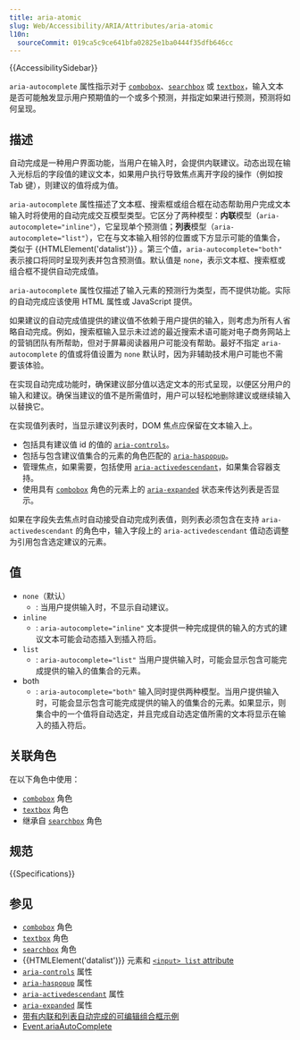 ```yaml
---
title: aria-atomic
slug: Web/Accessibility/ARIA/Attributes/aria-atomic
l10n:
  sourceCommit: 019ca5c9ce641bfa02825e1ba0444f35dfb646cc
---
```


{{AccessibilitySidebar}}

`aria-autocomplete` 属性指示对于 [`combobox`](/zh-CN/docs/Web/Accessibility/ARIA/Roles/combobox_role)、[`searchbox`](/zh-CN/docs/Web/Accessibility/ARIA/Roles/searchbox_role) 或 [`textbox`](/zh-CN/docs/Web/Accessibility/ARIA/Roles/textbox_role)，输入文本是否可能触发显示用户预期值的一个或多个预测，并指定如果进行预测，预测将如何呈现。

## 描述

自动完成是一种用户界面功能，当用户在输入时，会提供内联建议。动态出现在输入光标后的字段值的建议文本，如果用户执行导致焦点离开字段的操作（例如按 Tab 键），则建议的值将成为值。

`aria-autocomplete` 属性描述了文本框、搜索框或组合框在动态帮助用户完成文本输入时将使用的自动完成交互模型类型。它区分了两种模型：**内联**模型（`aria-autocomplete="inline"`），它呈现单个预测值；**列表**模型（`aria-autocomplete="list"`），它在与文本输入相邻的位置或下方显示可能的值集合，类似于 {{HTMLElement('datalist')}} 。第三个值，`aria-autocomplete="both"` 表示接口将同时呈现列表并包含预测值。默认值是 `none`，表示文本框、搜索框或组合框不提供自动完成值。

`aria-autocomplete` 属性仅描述了输入元素的预测行为类型，而不提供功能。实际的自动完成应该使用 HTML 属性或 JavaScript 提供。

如果建议的自动完成值提供的建议值不依赖于用户提供的输入，则考虑为所有人省略自动完成。例如，搜索框输入显示未过滤的最近搜索术语可能对电子商务网站上的营销团队有所帮助，但对于屏幕阅读器用户可能没有帮助。最好不指定 `aria-autocomplete` 的值或将值设置为 `none` 默认时，因为非辅助技术用户可能也不需要该体验。

在实现自动完成功能时，确保建议部分值以选定文本的形式呈现，以便区分用户的输入和建议。确保当建议的值不是所需值时，用户可以轻松地删除建议或继续输入以替换它。

在实现值列表时，当显示建议列表时，DOM 焦点应保留在文本输入上。

- 包括具有建议值 id 的值的 [`aria-controls`](/zh-CN/docs/Web/Accessibility/ARIA/Attributes/aria-controls)。
- 包括与包含建议值集合的元素的角色匹配的 [`aria-haspopup`](/zh-CN/docs/Web/Accessibility/ARIA/Attributes/aria-haspopup)。
- 管理焦点，如果需要，包括使用 [`aria-activedescendant`](/zh-CN/docs/Web/Accessibility/ARIA/Attributes/aria-activedescendant)，如果集合容器支持。
- 使用具有 [`combobox`](/zh-CN/docs/Web/Accessibility/ARIA/Roles/combobox_role) 角色的元素上的 [`aria-expanded`](/zh-CN/docs/Web/Accessibility/ARIA/Attributes/aria-expanded) 状态来传达列表是否显示。

如果在字段失去焦点时自动接受自动完成列表值，则列表必须包含在支持 `aria-activedescendant` 的角色中，输入字段上的 `aria-activedescendant` 值动态调整为引用包含选定建议的元素。

## 值

- `none`（默认）
  - : 当用户提供输入时，不显示自动建议。
- `inline`
  - : `aria-autocomplete="inline"` 文本提供一种完成提供的输入的方式的建议文本可能会动态插入到插入符后。
- `list`
  - : `aria-autocomplete="list"` 当用户提供输入时，可能会显示包含可能完成提供的输入的值集合的元素。
- both
  - : `aria-autocomplete="both"` 输入同时提供两种模型。当用户提供输入时，可能会显示包含可能完成提供的输入的值集合的元素。如果显示，则集合中的一个值将自动选定，并且完成自动选定值所需的文本将显示在输入的插入符后。

## 关联角色

在以下角色中使用：

- [`combobox`](/zh-CN/docs/Web/Accessibility/ARIA/Roles/combobox_role) 角色
- [`textbox`](/zh-CN/docs/Web/Accessibility/ARIA/Roles/textbox_role) 角色
- 继承自 [`searchbox`](/zh-CN/docs/Web/Accessibility/ARIA/Roles/searchbox_role) 角色

## 规范

{{Specifications}}

## 参见

- [`combobox`](/zh-CN/docs/Web/Accessibility/ARIA/Roles/combobox_role) 角色
- [`textbox`](/zh-CN/docs/Web/Accessibility/ARIA/Roles/textbox_role) 角色
- [`searchbox`](/zh-CN/docs/Web/Accessibility/ARIA/Roles/searchbox_role) 角色
- {{HTMLElement('datalist')}} 元素和 [`<input> list` attribute](/zh-CN/docs/Web/HTML/Element/input#list)
- [`aria-controls`](/zh-CN/docs/Web/Accessibility/ARIA/Attributes/aria-controls) 属性
- [`aria-haspopup`](/zh-CN/docs/Web/Accessibility/ARIA/Attributes/aria-haspopup) 属性
- [`aria-activedescendant`](/zh-CN/docs/Web/Accessibility/ARIA/Attributes/aria-activedescendant) 属性
- [`aria-expanded`](/zh-CN/docs/Web/Accessibility/ARIA/Attributes/aria-expanded) 属性
- [带有内联和列表自动完成的可编辑组合框示例](https://www.w3.org/TR/wai-aria-practices-1.2/examples/combobox/combobox-autocomplete-both.html)
- [Event.ariaAutoComplete](/zh-CN/docs/Web/API/Element/ariaAutoComplete)

